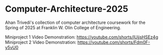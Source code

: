 # Computer-Architecture-2025

Ahan Trivedi's collection of computer architecture coursework for the Spring of 2025 at Franklin W. Olin College of Engineering.

Miniproject 1 Video Demonstration: https://youtube.com/shorts/IUjjsHSEz4g
Miniproject 2 Video Demonstration: https://youtube.com/shorts/Fdm0F-y5vU0
